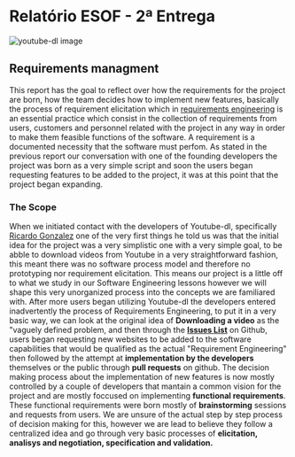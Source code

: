 # Relatório ESOF - 2ª Entrega

![youtube-dl image](https://github.com/atomicscale/youtube-dl/blob/master/ESOF-Docs/images1/youtube-dl.jpg)


## Requirements managment

This report has the goal to reflect over how the requirements for the project are born, how the team decides how to implement  new features, basically the process of requirement elicitation which in [requirements engineering](https://www.interaction-design.org/literature/book/the-encyclopedia-of-human-computer-interaction-2nd-ed/requirements-engineering) is an essential practice which consist in the collection of requirements from users, customers and personnel related with the project in any way in order to make them feasible functions of the software.
A requirement is a documented necessity that the software must perfom.
As stated in the previous report our conversation with one of the founding developers the project was born as a very simple script and soon the users began requesting features to be added to the project, it was at this point that the project began expanding.

### The Scope

When we initiated contact with the developers of Youtube-dl, specifically [Ricardo Gonzalez](https://github.com/rg3) one of the very first things he told us was that the initial idea for the project was a very simplistic one with a very simple goal, to be abble to download videos from Youtube in a very straightforward fashion, this meant there was no software process model and therefore no prototyping nor requirement elicitation. This means our project is a little off to what we study in our Software Engineering lessons however we will shape this very unorganized process into the concepts we are familiared with.
After more users began utilizing Youtube-dl the developers entered inadvertently the process of Requirements Engineering, to put it in a very basic way, we can look at the original idea of **Downloading a video** as the "vaguely defined problem, and then through the **[Issues List](https://github.com/rg3/youtube-dl/issues)** on Github, users began requesting new websites to be added to the software capabilities that would be qualified as the actual "Requirement Engineering" then followed by the attempt at **implementation by the developers** themselves or the public through **pull requests** on github. 
The decision making process about the implementation of new features is now mostly controlled by a couple of developers that mantain a common vision for the project and are mostly foccused on implementing **functional requirements**. These functional requirements were born mostly of **brainstorming** sessions and requests from users. We are unsure of the actual step by step process of decision making for this, however we are lead to believe they follow a centralized idea and go through very basic processes of **elicitation, analisys and negotiation, specification and validation.**
